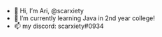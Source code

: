 - 👋 Hi, I’m Ari, @scarxiety
- 🌱 I’m currently learning Java in 2nd year college!
- 📫 my discord: scarxiety#0934


